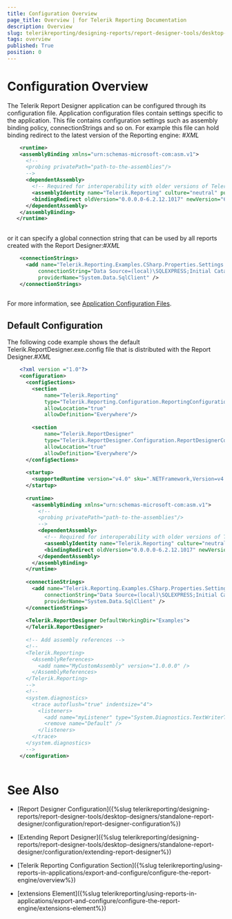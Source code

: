 ```yaml
---
title: Configuration Overview
page_title: Overview | for Telerik Reporting Documentation
description: Overview
slug: telerikreporting/designing-reports/report-designer-tools/desktop-designers/standalone-report-designer/configuration/overview
tags: overview
published: True
position: 0
---
```


# Configuration Overview



The Telerik Report Designer application can be configured through its configuration file. Application configuration files contain settings specific
        to the application. This file contains configuration settings such as assembly binding policy, connectionStrings and so on. For example this file can hold
        binding redirect to the latest version of the Reporting engine:
      #_XML_

	
````xml
    <runtime>
    <assemblyBinding xmlns="urn:schemas-microsoft-com:asm.v1">
      <!--
      <probing privatePath="path-to-the-assemblies"/>
      -->
      <dependentAssembly>
        <!-- Required for interoperability with older versions of Telerik Reporting -->
        <assemblyIdentity name="Telerik.Reporting" culture="neutral" publicKeyToken="a9d7983dfcc261be"/>
        <bindingRedirect oldVersion="0.0.0.0-6.2.12.1017" newVersion="6.2.12.1017"/>
      </dependentAssembly>
    </assemblyBinding>
   </runtime>
    
````



or it can specify a global connection string that can be used by all reports created with the Report Designer:#_XML_

	
````xml
    <connectionStrings>
      <add name="Telerik.Reporting.Examples.CSharp.Properties.Settings.TelerikConnectionString"
          connectionString="Data Source=(local)\SQLEXPRESS;Initial Catalog=AdventureWorks;Integrated Security=SSPI"
          providerName="System.Data.SqlClient" />
    </connectionStrings>
   
````



For more information, see
        [Application Configuration Files](http://msdn.microsoft.com/en-us/library/ms229689%28v=vs.90%29.aspx).

      

## Default Configuration

The following code example shows the default Telerik.ReportDesigner.exe.config file that is distributed with the Report Designer.#_XML_

	
````xml
    <?xml version ="1.0"?>
    <configuration>
      <configSections>
        <section
            name="Telerik.Reporting"
            type="Telerik.Reporting.Configuration.ReportingConfigurationSection, Telerik.Reporting"
            allowLocation="true"
            allowDefinition="Everywhere"/>
    
        <section
            name="Telerik.ReportDesigner"
            type="Telerik.ReportDesigner.Configuration.ReportDesignerConfigurationSection, Telerik.ReportDesigner.Configuration"
            allowLocation="true"
            allowDefinition="Everywhere"/>    
      </configSections>
    
      <startup>
        <supportedRuntime version="v4.0" sku=".NETFramework,Version=v4.0"/>
      </startup>
    
      <runtime>
        <assemblyBinding xmlns="urn:schemas-microsoft-com:asm.v1">
          <!--
          <probing privatePath="path-to-the-assemblies"/>
          -->
          <dependentAssembly>
            <!-- Required for interoperability with older versions of Telerik Reporting -->
            <assemblyIdentity name="Telerik.Reporting" culture="neutral" publicKeyToken="a9d7983dfcc261be"/>
            <bindingRedirect oldVersion="0.0.0.0-6.2.12.1017" newVersion="6.2.12.1017"/>
          </dependentAssembly>
        </assemblyBinding>
      </runtime>
    
      <connectionStrings>
        <add name="Telerik.Reporting.Examples.CSharp.Properties.Settings.TelerikConnectionString"
            connectionString="Data Source=(local)\SQLEXPRESS;Initial Catalog=AdventureWorks;Integrated Security=SSPI"
            providerName="System.Data.SqlClient" />
      </connectionStrings>
      
      <Telerik.ReportDesigner DefaultWorkingDir="Examples">
      </Telerik.ReportDesigner>
    
      <!-- Add assembly references -->
      <!-- 
      <Telerik.Reporting>
        <AssemblyReferences>
          <add name="MyCustomAssembly" version="1.0.0.0" />
        </AssemblyReferences>
      </Telerik.Reporting>
      -->
      <!--  
      <system.diagnostics>
        <trace autoflush="true" indentsize="4">
          <listeners>
            <add name="myListener" type="System.Diagnostics.TextWriterTraceListener" initializeData="C:\Temp\Telerik.ReportDesigner.log" />
            <remove name="Default" />
          </listeners>
        </trace>
      </system.diagnostics>
      -->
    </configuration>
    
````



# See Also

 * [Report Designer Configuration]({%slug telerikreporting/designing-reports/report-designer-tools/desktop-designers/standalone-report-designer/configuration/report-designer-configuration%})

 * [Extending Report Designer]({%slug telerikreporting/designing-reports/report-designer-tools/desktop-designers/standalone-report-designer/configuration/extending-report-designer%})

 * [Telerik Reporting Configuration Section]({%slug telerikreporting/using-reports-in-applications/export-and-configure/configure-the-report-engine/overview%})

 * [extensions Element]({%slug telerikreporting/using-reports-in-applications/export-and-configure/configure-the-report-engine/extensions-element%})
